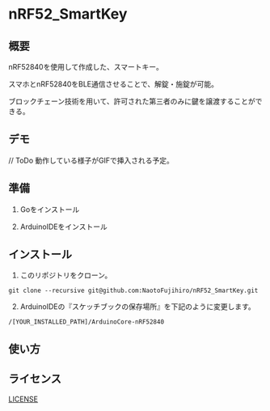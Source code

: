 # nRF52_SmartKey


## 概要
 
nRF52840を使用して作成した、スマートキー。

スマホとnRF52840をBLE通信させることで、解錠・施錠が可能。

ブロックチェーン技術を用いて、許可された第三者のみに鍵を譲渡することができる。


## デモ

// ToDo
動作している様子がGIFで挿入される予定。


## 準備

1. Goをインストール

2. ArduinoIDEをインストール


## インストール

1. このリポジトリをクローン。

```
git clone --recursive git@github.com:NaotoFujihiro/nRF52_SmartKey.git
```

2. ArduinoIDEの『スケッチブックの保存場所』を下記のように変更します。

`
/[YOUR_INSTALLED_PATH]/ArduinoCore-nRF52840
`

## 使い方


## ライセンス

[LICENSE](./LICENSE)




 